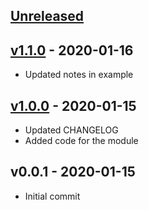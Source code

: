 <a name="unreleased"></a>
## [Unreleased]



<a name="v1.1.0"></a>
## [v1.1.0] - 2020-01-16

- Updated notes in example


<a name="v1.0.0"></a>
## [v1.0.0] - 2020-01-15

- Updated CHANGELOG
- Added code for the module


<a name="v0.0.1"></a>
## v0.0.1 - 2020-01-15

- Initial commit


[Unreleased]: https://github.com/terraform-aws-modules/terraform-aws-transit-gateway/compare/v1.1.0...HEAD
[v1.1.0]: https://github.com/terraform-aws-modules/terraform-aws-transit-gateway/compare/v1.0.0...v1.1.0
[v1.0.0]: https://github.com/terraform-aws-modules/terraform-aws-transit-gateway/compare/v0.0.1...v1.0.0
